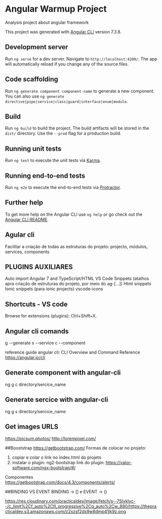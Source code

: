 # Angular Warmup Project
Analysis project about angular framework

This project was generated with [Angular CLI](https://github.com/angular/angular-cli) version 7.3.8.

## Development server

Run `ng serve` for a dev server. Navigate to `http://localhost:4200/`. The app will automatically reload if you change any of the source files.

## Code scaffolding

Run `ng generate component component-name` to generate a new component. You can also use `ng generate directive|pipe|service|class|guard|interface|enum|module`.

## Build

Run `ng build` to build the project. The build artifacts will be stored in the `dist/` directory. Use the `--prod` flag for a production build.

## Running unit tests

Run `ng test` to execute the unit tests via [Karma](https://karma-runner.github.io).

## Running end-to-end tests

Run `ng e2e` to execute the end-to-end tests via [Protractor](http://www.protractortest.org/).

## Further help

To get more help on the Angular CLI use `ng help` or go check out the [Angular CLI README](https://github.com/angular/angular-cli/blob/master/README.md).

## Agular cli
Facilitar a criação de todas as estruturas do projeto: projecto, módulos, services, components

## PLUGINS AUXILIARES
Auto import
Angular 7 and TypeScript/HTML VS Code Snippets (atalhos apra criação de estruturas do projeto, por meio do ag-[...])
Html snippets
Ionic snippets (para ionic projects)
vscode-icons



## Shortcuts - VS code
Browse for extensions (plugins): Ctrl+Shift+X.

## Angular cli comands
g --generate
s --service
c --component

reference guide angular cli: CLI Overview and Command Reference
https://angular.io/cli

## Generate component with angular-cli
ng g c directory/sercice_name

## Generate sercice with angular-cli
ng g s directory/sercice_name

## Get images URLS
https://picsum.photos/
http://lorempixel.com/

##Booststrap
https://getbootstrap.com/
Formas de colocar no projeto:
1) copiar e colar o link no index.html do projeto
2) instalar o plugin: ng2-bootstrap
 link do plugin: https://valor-software.com/ngx-bootstrap/#/

 Componentes <br>
 https://getbootstrap.com/docs/4.3/components/alerts/


##BINDING VS EVENT
BINDING -> [] e EVENT -> ()


https://res.cloudinary.com/practicaldev/image/fetch/s--7Slyklyc--/c_limit%2Cf_auto%2Cfl_progressive%2Cq_auto%2Cw_880/https://thepracticaldev.s3.amazonaws.com/i/2xzsf2dx9w8dmp41jk9z.png
